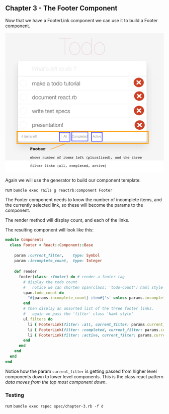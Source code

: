 ## Chapter 3 - The Footer Component

Now that we have a FooterLink component we can use it to build a Footer component.  

![](todo-chapter-3.png?raw=true)

Again we will use the generator to build our component template:

run `bundle exec rails g reactrb:component Footer`

The Footer component needs to know the number of incomplete items, and the currently selected link, so these will become the params to the component.

The render method will display count, and each of the links.

The resulting component will look like this:

```ruby
module Components
  class Footer < React::Component::Base

    param :current_filter,    type: Symbol
    param :incomplete_count,  type: Integer

    def render
      footer(class: :footer) do # render a footer tag
        # display the todo count
        #   notice we can shorten span(class: 'todo-count') haml style
        span.todo_count do
          "#{params.incomplete_count} item#{'s' unless params.incomplete_count == 1} left"
        end
        # then display an unsorted list of the three footer links.
        #   again we pass the 'filter' class 'haml style'
        ul.filters do
          li { FooterLink(filter: :all, current_filter: params.current_filter) }
          li { FooterLink(filter: :completed, current_filter: params.current_filter) }
          li { FooterLink(filter: :active, current_filter: params.current_filter) }
        end
      end
    end
  end
end
```

Notice how the param `current_filter`  is getting passed from higher level components down to lower level components.  This is the class react pattern *data moves from the top most component down*.


### Testing

run `bundle exec rspec spec/chapter-3.rb -f d`
